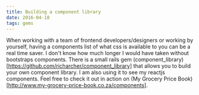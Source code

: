 ```yaml
---
title: Building a component library
date: 2016-04-18
tags: gems
---
```


When working with a team of frontend developers/designers or working by yourself, having a components list of what css
is available to you can be a real time saver. I don't know how much longer I would have taken without bootstraps 
components. There is a small rails gem (component_library)[https://github.com/richarcher/component_library] that allows you to build your
own component library. I am also using it to see my reactjs components. Feel free to check it out in action on 
(My Grocery Price Book)[http://www.my-grocery-price-book.co.za/components].
